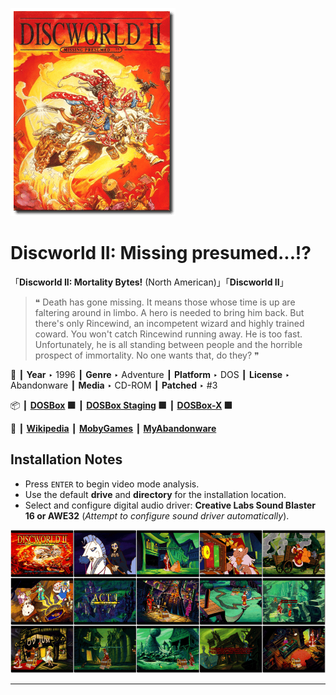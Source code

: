 ![](Thumbnail.png "application-thumbnail")

# Discworld II: Missing presumed...!?

「**Discworld II: Mortality Bytes!** (North American)」「**Discworld II**」

> ❝ Death has gone missing. It means those whose time is up are faltering around in limbo. A hero is needed to bring him back. But there's only Rincewind, an incompetent wizard and highly trained coward. You won't catch Rincewind running away. He is too fast. Unfortunately, he is all standing between people and the horrible prospect of immortality. No one wants that, do they? ❞
>

📌 ┃ **Year** ‣ 1996 ┃ **Genre** ‣ Adventure ┃ **Platform** ‣ DOS ┃ **License** ‣ Abandonware ┃ **Media** ‣ CD-ROM ┃ **Patched** ‣ #3 

📦 ┃ **[DOSBox](https://www.dosbox.com/) 🟩** ┃ **[DOSBox Staging](https://dosbox-staging.github.io/) 🟩** ┃ **[DOSBox-X](https://dosbox-x.com/) 🟩** 

📎 ┃ **[Wikipedia](https://en.wikipedia.org/wiki/Discworld_II:_Missing_Presumed...!%3F)** ┃ **[MobyGames](https://www.mobygames.com/game/1370/discworld-ii-mortality-bytes/)** ┃ **[MyAbandonware](https://www.myabandonware.com/game/discworld-ii-mortality-bytes-48i)** 

## Installation Notes
- Press `ENTER` to begin video mode analysis.
- Use the default **drive** and **directory** for the installation location.
- Select and configure digital audio driver: **Creative Labs Sound Blaster 16 or AWE32** (*Attempt to configure sound driver automatically*).

![](Montage.png "Discworld II: Missing presumed...!?")

---

